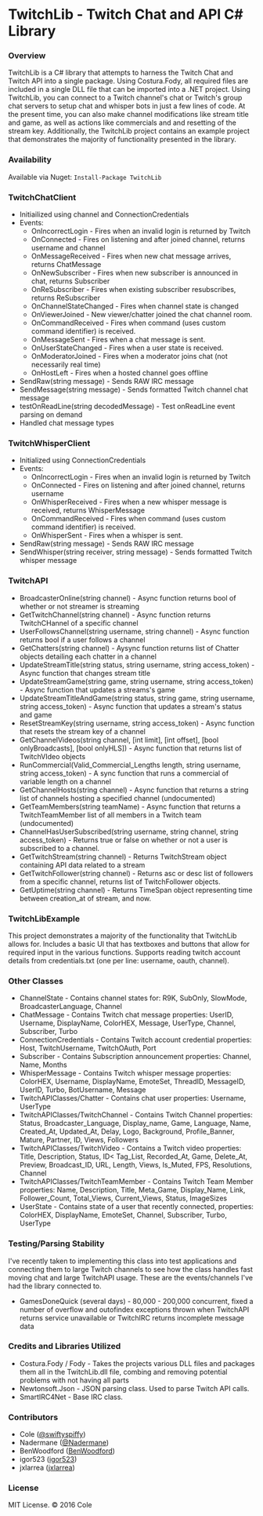 # TwitchLib - Twitch Chat and API C# Library
### Overview
TwitchLib is a C# library that attempts to harness the Twitch Chat and Twitch API into a single package. Using Costura.Fody, all required files are included in a single DLL file that can be imported into a .NET project.  Using TwitchLib, you can connect to a Twitch channel's chat or Twitch's group chat servers to setup chat and whisper bots in just a few lines of code. At the present time, you can also make channel modifications like stream title and game, as well as actions like commercials and and resetting of the stream key. Additionally, the TwitchLib project contains an example project that demonstrates the majority of functionality presented in the library.

### Availability
Available via Nuget: `Install-Package TwitchLib`

### TwitchChatClient
- Initiailized using channel and ConnectionCredentials
- Events:
  * OnIncorrectLogin - Fires when an invalid login is returned by Twitch
  * OnConnected - Fires on listening and after joined channel, returns username and channel
  * OnMessageReceived - Fires when new chat message arrives, returns ChatMessage
  * OnNewSubscriber - Fires when new subscriber is announced in chat, returns Subscriber
  * OnReSubscriber - Fires when existing subscriber resubscribes, returns ReSubscriber
  * OnChannelStateChanged - Fires when channel state is changed
  * OnViewerJoined - New viewer/chatter joined the chat channel room.
  * OnCommandReceived - Fires when command (uses custom command identifier) is received.
  * OnMessageSent - Fires when a chat message is sent.
  * OnUserStateChanged - Fires when a user state is received.
  * OnModeratorJoined - Fires when a moderator joins chat (not necessarily real time)
  * OnHostLeft - Fires when a hosted channel goes offline
- SendRaw(string message) - Sends RAW IRC message
- SendMessage(string message) - Sends formatted Twitch channel chat message
- testOnReadLine(string decodedMessage) - Test onReadLine event parsing on demand
- Handled chat message types

### TwitchWhisperClient
- Initialized using ConnectionCredentials
- Events:
  * OnIncorrectLogin - Fires when an invalid login is returned by Twitch
  * OnConnected - Fires on listening and after joined channel, returns username
  * OnWhisperReceived - Fires when a new whisper message is received, returns WhisperMessage
  * OnCommandReceived - Fires when command (uses custom command identifier) is received.
  * OnWhisperSent - Fires when a whisper is sent.
- SendRaw(string message) - Sends RAW IRC message
- SendWhisper(string receiver, string message) - Sends formatted Twitch whisper message

### TwitchAPI
- BroadcasterOnline(string channel) - Async function returns bool of whether or not streamer is streaming
- GetTwitchChannel(string channel) - Async function returns TwitchCHannel of a specific channel
- UserFollowsChannel(string username, string channel) - Async function returns bool if a user follows a channel
- GetChatters(string channel) - Aysync function returns list of Chatter objects detailing each chatter in a channel
- UpdateStreamTitle(string status, string username, string access_token) - Async function that changes stream title
- UpdateStreamGame(string game, string username, string access_token) - Async function that updates a streams's game
- UpdateStreamTitleAndGame(string status, string game, string username, string access_token) - Async function that updates a stream's status and game
- ResetStreamKey(string username, string access_token) - Async function that resets the stream key of a channel
- GetChannelVideos(string channel, [int limit], [int offset], [bool onlyBroadcasts], [bool onlyHLS]) - Async function that returns list of TwitchVIdeo objects
- RunCommercial(Valid_Commercial_Lengths length, string username, string access_token) - A sync function that runs a commercial of variable length on a channel
- GetChannelHosts(string channel) - Async function that returns a string list of channels hosting a specified channel (undocumented)
- GetTeamMembers(string teamName) - Async function that returns a TwitchTeamMember list of all members in a Twitch team (undocumented)
- ChannelHasUserSubscribed(string username, string channel, string access_token) - Returns true or false on whether or not a user is subscribed to a channel.
- GetTwitchStream(string channel) - Returns TwitchStream object containing API data related to a stream
- GetTwitchFollower(string channel) - Returns asc or desc list of followers from a specific channel, returns list of TwitchFollower objects.
- GetUptime(string channel) - Returns TimeSpan object representing time between creation_at of stream, and now.

### TwitchLibExample
This project demonstrates a majority of the functionality that TwitchLib allows for.  Includes a basic UI that has textboxes and buttons that allow for required input in the various functions. Supports reading twitch account details from credentials.txt (one per line: username, oauth, channel).

### Other Classes
- ChannelState - Contains channel states for: R9K, SubOnly, SlowMode, BroadcasterLanguage, Channel
- ChatMessage - Contains Twitch chat message properties: UserID, Username, DisplayName, ColorHEX, Message, UserType, Channel, Subscriber, Turbo
- ConnectionCredentials - Contains Twitch account credential properties: Host, TwitchUsername, TwitchOAuth, Port
- Subscriber - Contains Subscription announcement properties: Channel, Name, Months
- WhisperMessage - Contains Twitch whisper message properties: ColorHEX, Username, DisplayName, EmoteSet, ThreadID, MessageID, UserID, Turbo, BotUsername, Message
- TwitchAPIClasses/Chatter - Contains chat user properties: Username, UserType
- TwitchAPIClasses/TwitchChannel - Contains Twitch Channel properties: Status, Broadcaster_Language, Display_name, Game, Language, Name, Created_At, Updated_At, Delay, Logo, Background, Profile_Banner, Mature, Partner, ID, Views, Followers
- TwitchAPIClasses/TwitchVideo - Contains a Twitch video properties: Title, Description, Status, ID< Tag_List, Recorded_At, Game, Delete_At, Preview, Broadcast_ID, URL, Length, Views, Is_Muted, FPS, Resolutions, Channel
- TwitchAPIClasses/TwitchTeamMember - Contains Twitch Team Member properties: Name, Description, Title, Meta_Game, Display_Name, Link, Follower_Count, Total_Views, Current_Views,
Status, ImageSizes
- UserState - Contains state of a user that recently connected, properties: ColorHEX, DisplayName, EmoteSet, Channel, Subscriber, Turbo, UserType

### Testing/Parsing Stability
I've recently taken to implementing this class into test applications and connecting them to large Twitch channels to see how the class handles fast moving chat and large TwitchAPI usage.  These are the events/channels I've had the library connected to.
- GamesDoneQuick (several days) - 80,000 - 200,000 concurrent, fixed a number of overflow and outofindex exceptions thrown when TwitchAPI returns service unavailable or TwitchIRC returns incomplete message data

### Credits and Libraries Utilized
- Costura.Fody / Fody - Takes the projects various DLL files and packages them all in the TwitchLib.dll file, combing and removing potential problems with not having all parts
- Newtonsoft.Json - JSON parsing class.  Used to parse Twitch API calls.
- SmartIRC4Net - Base IRC class.

### Contributors
 * Cole ([@swiftyspiffy](http://twitter.com/swiftyspiffy))
 * Nadermane ([@Nadermane](http://twitter.com/nadermane))
 * BenWoodford ([BenWoodford](https://github.com/BenWoodford))
 * igor523 ([igor523](https://github.com/igor523))
 * jxlarrea ([jxlarrea](https://github.com/jxlarrea))
 
### License
MIT License. &copy; 2016 Cole